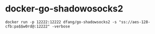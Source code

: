 # docker-go-shadowosocks2

```
docker run -p 12222:12222 dfang/go-shadowsocks2 -s "ss://aes-128-cfb:pa$$w0rd@:12222" -verbose
```